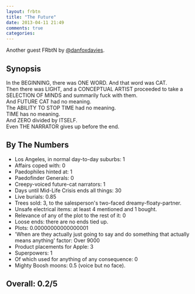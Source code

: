 ```yaml
---
layout: frbtn
title: "The Future"
date: 2013-04-11 21:49
comments: true
categories:
---
```


 Another guest FRbtN by [@danfoxdavies](http://www.twitter.com/danfoxdavies).

## Synopsis

In the BEGINNING, there was ONE WORD. And that word was CAT.<br/>
Then there was LIGHT, and a CONCEPTUAL ARTIST proceeded to take a SELECTION OF MINDS and summarily fuck with them.<br/>
And FUTURE CAT had no meaning.<br/>
The ABILITY TO STOP TIME had no meaning.<br/>
TIME has no meaning.<br/>
And ZERO divided by ITSELF.<br/>
Even THE NARRATOR gives up before the end.

## By The Numbers

* Los Angeles, in normal day-to-day suburbs: 1
* Affairs coped with: 0
* Paedophiles hinted at: 1
* Paedofinder Generals: 0
* Creepy-voiced future-cat narrators: 1
* Days until Mid-Life Crisis ends all things: 30
* Live burials: 0.85
* Trees sold: 3, to the salesperson's two-faced dreamy-floaty-partner.
* Unsafe electrical items: at least 4 mentioned and 1 bought.
* Relevance of any of the plot to the rest of it: 0
* Loose ends: there are no ends tied up.
* Plots: 0.00000000000000001
* 'When are they actually just going to say and do something that actually means anything' factor: Over 9000
* Product placements for Apple: 3
* Superpowers: 1
* Of which used for anything of any consequence: 0
* Mighty Boosh moons: 0.5 (voice but no face).

## Overall: 0.2/5